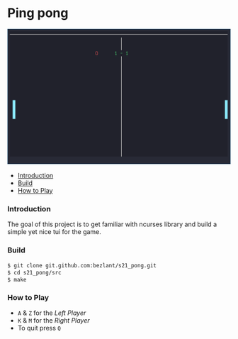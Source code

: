 # Ping pong

![Ping Pong preview](assets/preview.png)

* [Introduction](#introduction)
* [Build](#build)
* [How to Play](#how-to-play)

### Introduction

The goal of this project is to get familiar with ncurses library and build a simple yet nice tui for the game.

### Build

```
$ git clone git.github.com:bezlant/s21_pong.git
$ cd s21_pong/src
$ make
```

### How to Play
* `A` & `Z` for the *Left Player* 
* `K` & `M` for the *Right Player*
* To quit press `Q`
